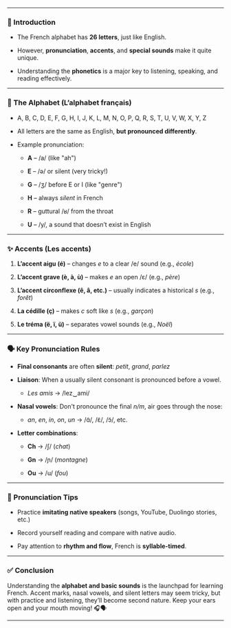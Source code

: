 
---

### 🎯 Introduction

- The French alphabet has **26 letters**, just like English.
    
- However, **pronunciation**, **accents**, and **special sounds** make it quite unique.
    
- Understanding the **phonetics** is a major key to listening, speaking, and reading effectively.
    

---

### 🔡 The Alphabet (L’alphabet français)

- A, B, C, D, E, F, G, H, I, J, K, L, M, N, O, P, Q, R, S, T, U, V, W, X, Y, Z
    
- All letters are the same as English, **but pronounced differently**.
    
- Example pronunciation:
    
    - **A** – /a/ (like "ah")
        
    - **E** – /ə/ or silent (very tricky!)
        
    - **G** – /ʒ/ before E or I (like "genre")
        
    - **H** – always _silent_ in French
        
    - **R** – guttural /ʁ/ from the throat
        
    - **U** – /y/, a sound that doesn’t exist in English
        

---

### ✨ Accents (Les accents)

1. **L’accent aigu (é)** – changes _e_ to a clear /e/ sound (e.g., _école_)
    
2. **L’accent grave (è, à, ù)** – makes _e_ an open /ɛ/ (e.g., _père_)
    
3. **L’accent circonflexe (ê, â, etc.)** – usually indicates a historical _s_ (e.g., _forêt_)
    
4. **La cédille (ç)** – makes _c_ soft like _s_ (e.g., _garçon_)
    
5. **Le tréma (ë, ï, ü)** – separates vowel sounds (e.g., _Noël_)
    

---

### 🗣️ Key Pronunciation Rules

- **Final consonants** are often **silent**: _petit_, _grand_, _parlez_
    
- **Liaison**: When a usually silent consonant is pronounced before a vowel.
    
    - _Les amis_ → /lez‿ami/
        
- **Nasal vowels**: Don't pronounce the final _n/m_, air goes through the nose:
    
    - _an_, _en_, _in_, _on_, _un_ → /ɑ̃/, /ɛ̃/, /ɔ̃/, etc.
        
- **Letter combinations**:
    
    - **Ch** → /ʃ/ (_chat_)
        
    - **Gn** → /ɲ/ (_montagne_)
        
    - **Ou** → /u/ (_fou_)
        

---

### 🧠 Pronunciation Tips

- Practice **imitating native speakers** (songs, YouTube, Duolingo stories, etc.)
    
- Record yourself reading and compare with native audio.
    
- Pay attention to **rhythm and flow**, French is **syllable-timed**.
    

---

### ✅ Conclusion

Understanding the **alphabet and basic sounds** is the launchpad for learning French. Accent marks, nasal vowels, and silent letters may seem tricky, but with practice and listening, they’ll become second nature. Keep your ears open and your mouth moving! 🎧🗣️

---